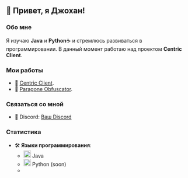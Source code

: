 ## 👋 Привет, я Джохан!

### Обо мне
Я изучаю **Java** и **Python**☕️ и стремлюсь развиваться в программировании. В данный момент работаю над проектом **Centric Client**.

### Мои работы
- 🌟 [Centric Client](https://discord.gg/JHYHqMUsYT).
- 🌟 [Paragone Obfuscator](https://discord.gg/JujjcWg9).

### Связаться со мной
- 💬 Discord: [Ваш Discord](https://discord.com/users/645149664911425557)

### Статистика
- 🛠️ **Языки программирования**: 
  - <img src="https://cdn.coursehunter.net/category/java.png" alt="Java" width="20" height="20"> Java
  - <img src="https://beecoder.org/media/logo/python_beecoder.org.png" alt="Python (soon)" width="20" height="20"> Python (soon)
  - 
